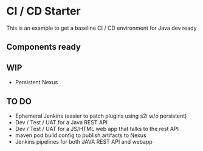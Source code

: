 # CI / CD Starter

This is an example to get a baseline CI / CD environment for Java dev ready

## Components ready

## WIP
- Persistent Nexus

## TO DO
- Ephemeral Jenkins (easier to patch plugins using s2i w/o persistent)
- Dev / Test / UAT for a Java REST API
- Dev / Test / UAT for a JS/HTML web app that talks to the rest API
- maven pod build config to publish artifacts to Nexus
- Jenkins pipelines for both JAVA REST API and webapp